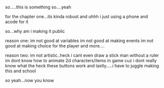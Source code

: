 so.....this is something so....yeah

for the chapter one...its kinda robust and uhhh i just using a phone and acode for it

so...why am i making it public 

reason one:
im not good at variables
im not good at making events
im not good at making choice for the player
and more....

reason two:
im not artistic..heck i cant even draw a stick man without a ruler 
im dont know how to animate 2d characters/items in game cuz i dont really know what the heck these buttons work
and lastly.....i have to juggle making this and school 

so yeah...now you know
